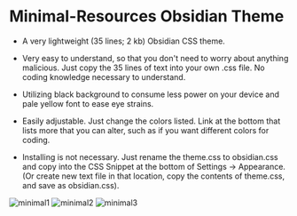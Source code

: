 # Minimal-Resources Obsidian Theme
* A very lightweight (35 lines; 2 kb) Obsidian CSS theme. 

* Very easy to understand, so that you don't need to worry about anything malicious. Just copy the 35 lines of text into your own .css file. No coding knowledge necessary to understand. 

* Utilizing black background to consume less power on your device and pale yellow font to ease eye strains. 

* Easily adjustable. Just change the colors listed. Link at the bottom that lists more that you can alter, such as if you want different colors for coding. 

* Installing is not necessary. Just rename the theme.css to obsidian.css and copy into the CSS Snippet at the bottom of Settings -> Appearance. (Or create new text file in that location, copy the contents of theme.css, and save as obsidian.css). 


![minimal1](https://github.com/jonsnow231/minimal-resources/assets/83853289/d926b381-e916-4f87-9294-b85785bf081c)
![minimal2](https://github.com/jonsnow231/minimal-resources/assets/83853289/2e9b1159-5788-4ac8-b611-e5dd229d27bc)
![minimal3](https://github.com/jonsnow231/minimal-resources/assets/83853289/c1e0f4c3-510e-4bde-916a-ad4d0aef2e63)
